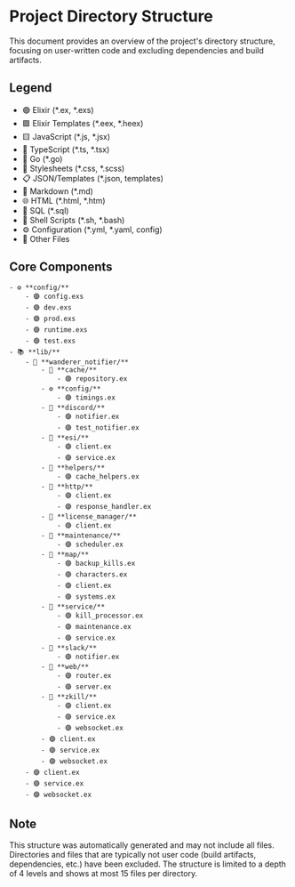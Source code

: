 # Project Directory Structure

This document provides an overview of the project's directory structure, focusing on user-written code and excluding dependencies and build artifacts.

## Legend
- 🟣 Elixir (*.ex, *.exs)
- 🟪 Elixir Templates (*.eex, *.heex)
- 🟨 JavaScript (*.js, *.jsx)
- 🔵 TypeScript (*.ts, *.tsx)
- 🐹 Go (*.go)
- 🎨 Stylesheets (*.css, *.scss)
- 📋 JSON/Templates (*.json, templates)
- 📝 Markdown (*.md)
- 🌐 HTML (*.html, *.htm)
- 💾 SQL (*.sql)
- 🐚 Shell Scripts (*.sh, *.bash)
- ⚙️ Configuration (*.yml, *.yaml, config)
- 📄 Other Files

## Core Components

```
- ⚙️ **config/**
    - 🟣 config.exs
    - 🟣 dev.exs
    - 🟣 prod.exs
    - 🟣 runtime.exs
    - 🟣 test.exs
- 📚 **lib/**
    - 📁 **wanderer_notifier/**
        - 📁 **cache/**
            - 🟣 repository.ex
        - ⚙️ **config/**
            - 🟣 timings.ex
        - 📁 **discord/**
            - 🟣 notifier.ex
            - 🟣 test_notifier.ex
        - 📁 **esi/**
            - 🟣 client.ex
            - 🟣 service.ex
        - 📁 **helpers/**
            - 🟣 cache_helpers.ex
        - 📁 **http/**
            - 🟣 client.ex
            - 🟣 response_handler.ex
        - 📁 **license_manager/**
            - 🟣 client.ex
        - 📁 **maintenance/**
            - 🟣 scheduler.ex
        - 📁 **map/**
            - 🟣 backup_kills.ex
            - 🟣 characters.ex
            - 🟣 client.ex
            - 🟣 systems.ex
        - 📁 **service/**
            - 🟣 kill_processor.ex
            - 🟣 maintenance.ex
            - 🟣 service.ex
        - 📁 **slack/**
            - 🟣 notifier.ex
        - 📁 **web/**
            - 🟣 router.ex
            - 🟣 server.ex
        - 📁 **zkill/**
            - 🟣 client.ex
            - 🟣 service.ex
            - 🟣 websocket.ex
        - 🟣 client.ex
        - 🟣 service.ex
        - 🟣 websocket.ex
    - 🟣 client.ex
    - 🟣 service.ex
    - 🟣 websocket.ex
```

## Note
This structure was automatically generated and may not include all files. Directories and files that are typically not user code (build artifacts, dependencies, etc.) have been excluded. The structure is limited to a depth of 4 levels and shows at most 15 files per directory.

